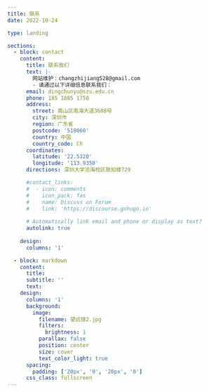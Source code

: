 ```yaml
---
title: 联系
date: 2022-10-24

type: landing

sections:
  - block: contact
    content:
      title: 联系我们
      text: |-
        网站维护：changzhijiang528@gmail.com
        - 请通过以下详细信息联系我们：
      email: dingchunyu@szu.edu.cn
      phone: 185 1085 1750
      address:
        street: 南山区南海大道3688号
        city: 深圳市
        region: 广东省
        postcode: '518060'
        country: 中国
        country_code: Ch
      coordinates:
        latitude: '22.5320'
        longitude: '113.9350'
      directions: 深圳大学沧海校区致知楼729

      #contact_links:
      #  - icon: comments
      #    icon_pack: fas
      #    name: Discuss on Forum
      #    link: 'https://discourse.gohugo.io'
    
      # Automatically link email and phone or display as text?
      autolink: true
    
    design:
      columns: '1'

  - block: markdown
    content:
      title:
      subtitle: ''
      text:
    design:
      columns: '1'
      background:
        image: 
          filename: 望远镜2.jpg
          filters:
            brightness: 1
          parallax: false
          position: center
          size: cover
          text_color_light: true
      spacing:
        padding: ['20px', '0', '20px', '0']
      css_class: fullscreen
---
```

